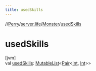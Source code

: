 ```yaml
---
title: usedSkills
---
```

//[Perry](../../../index.html)/[server.life](../index.html)/[Monster](index.html)/[usedSkills](used-skills.html)



# usedSkills



[jvm]\
val [usedSkills](used-skills.html): [MutableList](https://kotlinlang.org/api/latest/jvm/stdlib/kotlin.collections/-mutable-list/index.html)<[Pair](https://kotlinlang.org/api/latest/jvm/stdlib/kotlin/-pair/index.html)<[Int](https://kotlinlang.org/api/latest/jvm/stdlib/kotlin/-int/index.html), [Int](https://kotlinlang.org/api/latest/jvm/stdlib/kotlin/-int/index.html)>>





